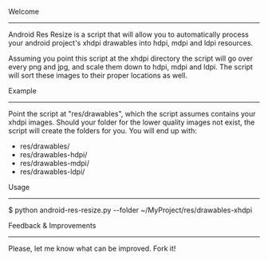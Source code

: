 Welcome
_______
Android Res Resize is a script that will allow you to automatically process
your android project's xhdpi drawables into hdpi, mdpi and ldpi resources.

Assuming you point this script at the xhdpi directory the script will
go over every png and jpg, and scale them down to hdpi, mdpi and ldpi.
The script will sort these images to their proper locations as well.

Example
_______
Point the script at "res/drawables", which the script assumes contains
your xhdpi images.
Should your folder for the lower quality images not exist, the script
will create the folders for you. You will end up with:

* res/drawables/
* res/drawables-hdpi/
* res/drawables-mdpi/
* res/drawables-ldpi/

Usage
_____

$ python android-res-resize.py --folder ~/MyProject/res/drawables-xhdpi

Feedback & Improvements
_____
Please, let me know what can be improved. Fork it!
